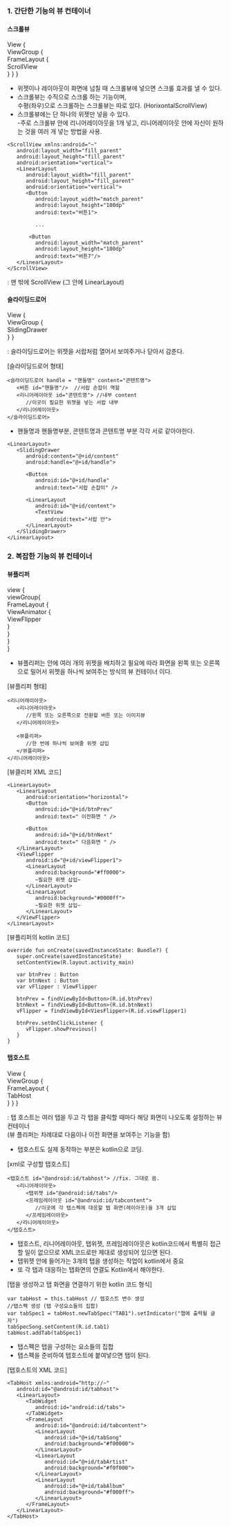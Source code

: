 ### 1. 간단한 기능의 뷰 컨테이너  

#### 스크롤뷰  
View {  
    ViewGroup {  
        FrameLayout {  
            ScrollView  
        }
    }
}

- 위젯이나 레이아웃이 화면에 넘칠 때 스크롤뷰에 넣으면 스크롤 효과를 낼 수 있다.  
- 스크롤뷰는 수직으로 스크롤 하는 기능이며,  
  수평(좌우)으로 스크롤하는 스크롤뷰는 따로 있다. (HorixontalScrollView)  
- 스크롤뷰에는 단 하나의 위젯만 넣을 수 있다.  
-주로 스크롤뷰 안에 리니어레이아웃을 1개 넣고, 리니어레이아웃 안에 자신이 원하는 것을 여러 개 넣는 방법을 사용.  
```
<ScrollView xmlns:android="~"
   android:layout_width="fill_parent"
   android:layout_height="fill_parent"
   android:orientation="vertical">
   <LinearLayout
      android:layout_width="fill_parent"
      android:layout_height="fill_parent"
      android:orientation="vertical">
      <Button
         android:layout_width="match_parent"
         android:layout_height="100dp"
         android:text="버튼1">

         ...

       <Button
         android:layout_width="match_parent"
         android:layout_height="100dp"
         android:text="버튼7"/>   
   </LinearLayout>
</ScrollView>   
```
: 맨 밖에 ScrollView (그 안에 LinearLayout)  

#### 슬라이딩드로어
View {  
    ViewGroup {  
        SlidingDrawer  
    }
}

: 슬라이딩드로어는 위젯을 서랍처럼 열어서 보여주거나 닫아서 감춘다.  

[슬라이딩드로어 형태]  
```
<슬라이딩드로어 handle = "핸들명" content="콘텐트명">
   <버튼 id="핸들명"/>  //서랍 손잡이 역할
   <리니어레이아웃 id="콘텐트명"> //내부 content
      //이곳이 필요한 위젯을 넣는 서랍 내부  
   </리니어레이아웃>
</슬라이딩드로어>      
```
- 핸들명과 핸들명부분, 콘텐트명과 콘텐트명 부분 각각 서로 같아야한다.  
```
<LinearLayout>
   <SlidingDrawer
      android:content="@+id/content"
      android:handle="@+id/handle">

      <Button
         android:id="@+id/handle"
         android:text="서랍 손잡이" />

      <LinearLayout
         android:id="@+id/content">
         <TextView
            android:text="서랍 안">
      </LinearLayout>   
   </SlidingDrawer>   
</LinearLayout>
```
### 2. 복잡한 기능의 뷰 컨테이너  

#### 뷰플리퍼  
view {  
    viewGroup{  
        FrameLayout {  
            ViewAnimator {  
                ViewFlipper  
            }  
        }  
    }  
}  

- 뷰플리퍼는 안에 여러 개의 위젯을 배치하고 필요에 따라 화면을 왼쪽 또는 오른쪽으로 밀어서 위젯을 하나씩 보여주는 방식의 뷰 컨테이너 이다.  

[뷰플리퍼 형태]  
```
<리니어레이아웃>
   <리니어레이아웃>
      //왼쪽 또는 오른쪽으로 전환할 버튼 또는 이미지뷰  
   </리니어레이아웃>

   <뷰플리퍼>
      //한 번에 하나씩 보여줄 위젯 삽입  
   </뷰플리퍼>
</리니어레이아웃>
```

[뷰클리퍼 XML 코드]  
```
<LinearLayout>
   <LinearLayout
      android:orientation="horizontal">
      <Button
         android:id="@+id/btnPrev"
         android:text=" 이전화면 " />

      <Button
         android:id="@+id/btnNext"
         android:text=" 다음화면 " />   
   </LinearLayout>
   <ViewFlipper
      android:id="@+id/viewFlipper1">
      <LinearLayout
         android:background="#ff0000">
         ~필요한 위젯 삽입~
      </LinearLayout> 
      <LinearLayout
         android:background="#0000ff">
         ~필요한 위젯 삽입~
      </LinearLayout>   
   </ViewFlipper>
</LinearLayout>
```

[뷰플리퍼의 kotlin 코드]  
```
override fun onCreate(savedInstanceState: Bundle?) {
   super.onCreate(savedInstanceState)
   setContentView(R.layout.activity_main)

   var btnPrev : Button  
   var btnNext : Button
   var vFlipper : ViewFlipper

   btnPrev = findViewById<Button>(R.id.btnPrev)
   btnNext = findViewById<Button>(R.id.btnNext)
   vFlipper = findViewById<ViesFlipper>(R.id.viewFlipper1)

   btnPrev.setOnClickListener {
      vFlipper.showPrevious()
   }
}
```

#### 탭호스트  
View {  
   ViewGroup {  
      FrameLayout {  
         TabHost  
      }
   }
}

: 탭 호스트는 여러 탭을 두고 각 탭을 클릭할 때마다 해당 화면이 나오도록 설정하는 뷰 컨테이너  
(뷰 플리퍼는 차례대로 다음이나 이전 화면을 보여주는 기능을 함)  

- 탭호스트도 실제 동작하는 부분은 kotlin으로 코딩.  

[xml로 구성할 탭호스트]  
```
<탭호스트 id="@android:id/tabhost"> //fix. 그대로 씀.
   <리니어레이아웃>
      <탭위젯 id="@android:id/tabs"/>
      <프레임레이아웃 id="@android:id/tabcontent">
         //이곳에 각 탭스펙에 대응할 탭 화면(레이아웃)을 3개 삽입
      </프레임레이아웃> 
   </리니어레이아웃>
</탭호스트>
```
- 탭호스트, 리니어레이아웃, 탭위젯, 프레임레이아웃은 kotlin코드에서 특별히 접근할 일이 없으므로 XML코드로만 제대로 생성되어 있으면 된다.  
- 탭위젯 안에 들어가는 3개의 탭을 생성하는 작업이 kotlin에서 중요  
- 또 각 탭과 대응하는 탭화면의 연결도 Kotlin에서 해야한다.  

[탭을 생성하고 탭 화면을 연결하기 위한 kotlin 코드 형식]  
```
var tabHost = this.tabHost // 탭호스트 변수 생성  
//탭스펙 생성 (탭 구성요소들의 집합)  
var tabSpec1 = tabHost.newTabSpec("TAB1").setIndicator("챕에 출력될 글자")  
tabSpecSong.setContent(R.id.tab1)
tabHost.addTab(tabSpec1)
```

- 탭스펙은 탭을 구성하는 요소들의 집합  
- 탭스펙을 준비하여 탭호스트에 붙여넣으면 탭이 된다.  

[탭호스트의 XML 코드]  
```
<TabHost xmlns:android="http://~"
   android:id="@android:id/tabhost">
   <LinearLayout>
      <TabWidget
         android:id="android:id/tabs">
      </TabWidget>
      <FrameLayout
         android:id="@android:id/tabcontent">
         <LinearLayout
            android:id="@+id/tabSong"
            android:background="#f00000">
         </LinearLayout>
         <LinearLayout
            android:id="@+id/tabArtist"
            android:background="#f0f000">
         </LinearLayout>
         <LinearLayout
            android:id="@+id/tabAlbum"
            android:background="#f000ff">
         </LinearLayout>
      </FrameLayout>   
   </LinearLayout>
</TabHost>
```
